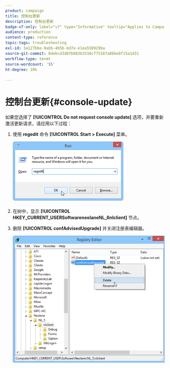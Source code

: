 ```yaml
---
product: campaign
title: 控制台更新
description: 控制台更新
badge-v7-only: label="v7" type="Informative" tooltip="Applies to Campaign Classic v7 only"
audience: production
content-type: reference
topic-tags: troubleshooting
exl-id: 3a127bbe-9abb-4b5b-bd7e-e1ea550929ba
source-git-commit: 8debcd3d8fb883b3316cf75187a86bebf15a1d31
workflow-type: tm+mt
source-wordcount: '55'
ht-degree: 10%

---
```


# 控制台更新{#console-update}



如果您选择了 **[!UICONTROL Do not request console update]** 选项，并要重新激活更新请求，请应用以下过程：

1. 使用 **regedit** 命令 **[!UICONTROL Start > Execute]** 菜单。

   ![](assets/ncs_console_update_1.png)

1. 在树中，显示 **[!UICONTROL HKEY_CURRENT_USERSoftwareneolaneNL_6nlclient]** 节点。
1. 删除 **[!UICONTROL confAdvisedUpgrade]** 并关闭注册表编辑器。

   ![](assets/ncs_console_update_2.png)
